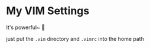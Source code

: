 My VIM Settings
===============

It's powerful~ :100:

just put the `.vim` directory and `.vimrc` into the home path
